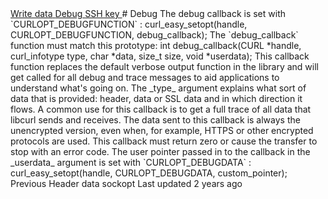 <a href="write.html" class="navButton-94f2579c--pageItemWithChildrenNested-2c5d8183--navButtonClickable-161b88ca">
<span class="text-4505230f--UIH300-2063425d--textContentFamily-49a318e1--navButtonLabel-14a4968f">Write data</span>
</a>
<a href="debug.html" class="navButton-94f2579c--pageItemWithChildrenNested-2c5d8183--navButtonClickable-161b88ca--navButtonOpened-6a88552e">
<span class="text-4505230f--UIH300-2063425d--textContentFamily-49a318e1--navButtonLabel-14a4968f">Debug</span>
</a>
<a href="sshkey.html" class="navButton-94f2579c--pageItemWithChildrenNested-2c5d8183--navButtonClickable-161b88ca">
<span class="text-4505230f--UIH300-2063425d--textContentFamily-49a318e1--navButtonLabel-14a4968f">SSH key</span>
</a># <span class="text-4505230f--DisplayH900-bfb998fa--textContentFamily-49a318e1">Debug</span>
<span class="text-4505230f--UIH300-2063425d--textUIFamily-5ebd8e40--text-8ee2c8b2">
</span>
<span class="text-4505230f--TextH400-3033861f--textContentFamily-49a318e1">
<span data-key="5f25d5856b1e4ae6aa8276c95d8c18f7">
<span data-offset-key="5f25d5856b1e4ae6aa8276c95d8c18f7:0">The debug callback is set with </span>
<span data-offset-key="5f25d5856b1e4ae6aa8276c95d8c18f7:1">`CURLOPT_DEBUGFUNCTION`</span>
<span data-offset-key="5f25d5856b1e4ae6aa8276c95d8c18f7:2">:</span>
</span>
</span>    curl_easy_setopt(handle, CURLOPT_DEBUGFUNCTION, debug_callback);<span class="text-4505230f--TextH400-3033861f--textContentFamily-49a318e1">
<span data-key="cf6ce9120cbd4615be33706e76cb28cf">
<span data-offset-key="cf6ce9120cbd4615be33706e76cb28cf:0">The </span>
<span data-offset-key="cf6ce9120cbd4615be33706e76cb28cf:1">`debug_callback`</span>
<span data-offset-key="cf6ce9120cbd4615be33706e76cb28cf:2"> function must match this prototype:</span>
</span>
</span>    int debug_callback(CURL *handle,                   curl_infotype type,                   char *data,                   size_t size,                   void *userdata);<span class="text-4505230f--TextH400-3033861f--textContentFamily-49a318e1">
<span data-key="1c2f7464bfe5484797bc228e8c3baf83">
<span data-offset-key="1c2f7464bfe5484797bc228e8c3baf83:0">This callback function replaces the default verbose output function in the library and will get called for all debug and trace messages to aid applications to understand what's going on. The </span>
<span data-offset-key="1c2f7464bfe5484797bc228e8c3baf83:1">_type_</span>
<span data-offset-key="1c2f7464bfe5484797bc228e8c3baf83:2"> argument explains what sort of data that is provided: header, data or SSL data and in which direction it flows.</span>
</span>
</span>
<span class="text-4505230f--TextH400-3033861f--textContentFamily-49a318e1">
<span data-key="1765dcafe99847d7a6aeb1ab9b95f6d2">
<span data-offset-key="1765dcafe99847d7a6aeb1ab9b95f6d2:0">A common use for this callback is to get a full trace of all data that libcurl sends and receives. The data sent to this callback is always the unencrypted version, even when, for example, HTTPS or other encrypted protocols are used.</span>
</span>
</span>
<span class="text-4505230f--TextH400-3033861f--textContentFamily-49a318e1">
<span data-key="7a3df8ec136e45c3be9f0e6f7ccdb862">
<span data-offset-key="7a3df8ec136e45c3be9f0e6f7ccdb862:0">This callback must return zero or cause the transfer to stop with an error code.</span>
</span>
</span>
<span class="text-4505230f--TextH400-3033861f--textContentFamily-49a318e1">
<span data-key="fca958c9ea414c8db6bc98732846b839">
<span data-offset-key="fca958c9ea414c8db6bc98732846b839:0">The user pointer passed in to the callback in the </span>
<span data-offset-key="fca958c9ea414c8db6bc98732846b839:1">_userdata_</span>
<span data-offset-key="fca958c9ea414c8db6bc98732846b839:2"> argument is set with </span>
<span data-offset-key="fca958c9ea414c8db6bc98732846b839:3">`CURLOPT_DEBUGDATA`</span>
<span data-offset-key="fca958c9ea414c8db6bc98732846b839:4">:</span>
</span>
</span>    curl_easy_setopt(handle, CURLOPT_DEBUGDATA, custom_pointer);<a href="header.html" class="reset-3c756112--card-6570f064--whiteCard-fff091a4--cardPrevious-56a5e674">
</a>
<span class="text-4505230f--TextH200-a3425406--textContentFamily-49a318e1">Previous</span>
<span class="text-4505230f--UIH400-4e41e82a--textContentFamily-49a318e1">Header data</span>
<a href="sockopt.html" class="reset-3c756112--card-6570f064--whiteCard-fff091a4--cardNext-19241c42">
</a>
<span class="text-4505230f--UIH400-4e41e82a--textContentFamily-49a318e1">sockopt</span>
<span class="text-4505230f--TextH200-a3425406--textContentFamily-49a318e1">Last updated 2 years ago</span>
